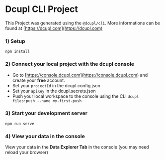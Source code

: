 # Dcupl CLI Project

This Project was generated using the `@dcupl/cli`. More informations can be found at [https://dcupl.com](https://dcupl.com)

### 1) Setup

```
npm install
```

### 2) Connect your local project with the dcupl console

- Go to [https://console.dcupl.com](https://console.dcupl.com) and create your **free** account.
- Set your `projectId` in the dcupl.config.json
- Set your `apiKey` in the dcupl.secrets.json
- Push your local workspace to the console using the CLI `dcupl files:push --name my-first-push`


### 3) Start your development server

```
npm run serve
```

### 4) View your data in the console
View your data in the **Data Explorer Tab** in the console (you may need reload your browser)